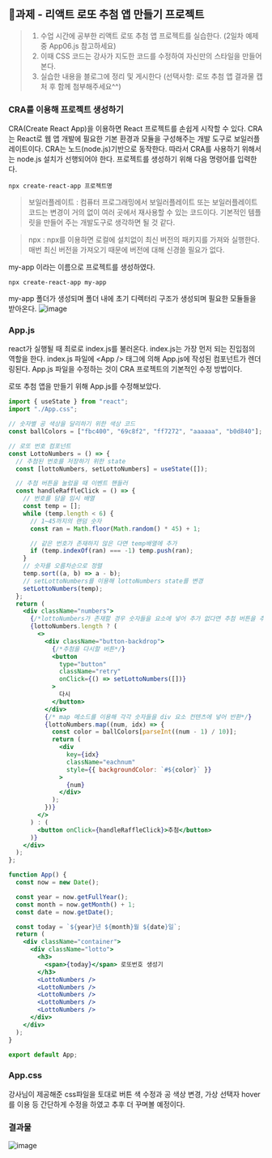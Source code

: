 ## 📝과제 - 리액트 로또 추첨 앱 만들기 프로젝트

> 1.  수업 시간에 공부한 리액트 로또 추첨 앱 프로젝트를 실습한다. (2일차 예제 중 App06.js 참고하세요)
> 2.  이때 CSS 코드는 강사가 지도한 코드를 수정하여 자신만의 스타일을 만들어 본다.
> 3.  실습한 내용을 블로그에 정리 및 게시한다 (선택사항: 로또 추첨 앱 결과물 캡처 후 함께 첨부해주세요^^)

### CRA를 이용해 프로젝트 생성하기

CRA(Create React App)을 이용하면 React 프로젝트를 손쉽게 시작할 수 있다. CRA는 React로 웹 앱 개발에 필요한 기본 환경과 모듈을 구성해주는 개발 도구로 보일러플레이트이다. CRA는 노드(node.js)기반으로 동작한다. 따라서 CRA를 사용하기 위해서는 node.js 설치가 선행되어야 한다. 프로젝트를 생성하기 위해 다음 명령어를 입력한다.

```
npx create-react-app 프로젝트명
```

> 보일러플레이트 : 컴퓨터 프로그래밍에서 보일러플레이트 또는 보일러플레이트 코드는 변경이 거의 없이 여러 곳에서 재사용할 수 있는 코드이다. 기본적인 템플릿을 만들어 주는 개발도구로 생각하면 될 것 같다.

> npx : npx를 이용하면 로컬에 설치없이 최신 버전의 패키지를 가져와 실행한다. 매번 최신 버전을 가져오기 때문에 버전에 대해 신경쓸 필요가 없다.

my-app 이라는 이름으로 프로젝트를 생성하였다.

```
npx create-react-app my-app
```

my-app 폴더가 생성되며 폴더 내에 초기 디렉터리 구조가 생성되며 필요한 모듈들을 받아온다.
![image](https://github.com/origin1508/nipa-ict-web/assets/108377283/d444c3ff-240f-4ccd-bf6b-24337666ceff)

### App.js

react가 실행될 때 최로로 index.js를 불러온다. index.js는 가장 먼저 되는 진입점의 역할을 한다. index.js 파일에 \<App /> 태그에 의해 App.js에 작성된 컴포넌트가 렌더링된다. App.js 파일을 수정하는 것이 CRA 프로젝트의 기본적인 수정 방법이다.

로또 추첨 앱을 만들기 위해 App.js를 수정해보았다.

```jsx
import { useState } from "react";
import "./App.css";

// 숫자별 공 색상을 달리하기 위한 색상 코드
const ballColors = ["fbc400", "69c8f2", "ff7272", "aaaaaa", "b0d840"];

// 로또 번호 컴포넌트
const LottoNumbers = () => {
  // 추첨된 번호를 저장하기 위한 state
  const [lottoNumbers, setLottoNumbers] = useState([]);

  // 추첨 버튼을 눌렀을 때 이벤트 핸들러
  const handleRaffleClick = () => {
    // 번호를 담을 임시 배열
    const temp = [];
    while (temp.length < 6) {
      // 1~45까지의 랜덤 숫자
      const ran = Math.floor(Math.random() * 45) + 1;

      // 같은 번호가 존재하지 않은 다면 temp배열에 추가
      if (temp.indexOf(ran) === -1) temp.push(ran);
    }
    // 숫자를 오름차순으로 정렬
    temp.sort((a, b) => a - b);
    // setLottoNumbers를 이용해 lottoNumbers state를 변경
    setLottoNumbers(temp);
  };
  return (
    <div className="numbers">
      {/*lottoNumbers가 존재할 경우 숫자들을 요소에 넣어 추가 없다면 추첨 버튼을 추가*/}
      {lottoNumbers.length ? (
        <>
          <div className="button-backdrop">
            {/*추첨을 다시할 버튼*/}
            <button
              type="button"
              className="retry"
              onClick={() => setLottoNumbers([])}
            >
              다시
            </button>
          </div>
          {/* map 메소드를 이용해 각각 숫자들을 div 요소 컨텐츠에 넣어 반환*/}
          {lottoNumbers.map((num, idx) => {
            const color = ballColors[parseInt((num - 1) / 10)];
            return (
              <div
                key={idx}
                className="eachnum"
                style={{ backgroundColor: `#${color}` }}
              >
                {num}
              </div>
            );
          })}
        </>
      ) : (
        <button onClick={handleRaffleClick}>추첨</button>
      )}
    </div>
  );
};

function App() {
  const now = new Date();

  const year = now.getFullYear();
  const month = now.getMonth() + 1;
  const date = now.getDate();

  const today = `${year}년 ${month}월 ${date}일`;
  return (
    <div className="container">
      <div className="lotto">
        <h3>
          <span>{today}</span> 로또번호 생성기
        </h3>
        <LottoNumbers />
        <LottoNumbers />
        <LottoNumbers />
        <LottoNumbers />
        <LottoNumbers />
      </div>
    </div>
  );
}

export default App;
```

### App.css

강사님이 제공해준 css파일을 토대로 버튼 색 수정과 공 색상 변경, 가상 선택자 hover를 이용 등 간단하게 수정을 하였고 추후 더 꾸며볼 예정이다.

### 결과물

![image](https://github.com/origin1508/nipa-ict-web/assets/108377283/ddfb3d2d-f66e-4257-8c95-349a3a21839c)
